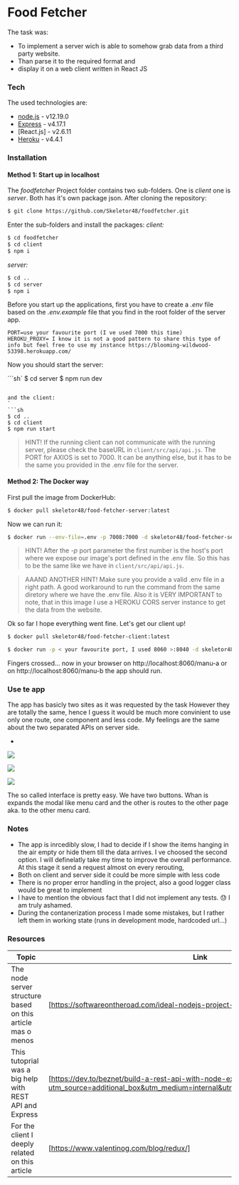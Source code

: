    # Food Fetcher
   
   The task was:
   
  - To implement a server wich is able to somehow grab data from a third party website. 
  - Than parse it to the required format and 
  - display it on a web client written in React JS
 
### Tech
The used technologies are:

* [node.js] - v12.19.0
* [Express] - v4.17.1
* [React.js] - v2.6.11
* [Heroku] - v4.4.1


### Installation

#### Method 1: Start up in localhost

The *foodfetcher* Project folder contains two sub-folders. One is *client* one is *server*. Both has it's own package json.
After cloning the repository:
```sh
$ git clone https://github.com/Skeletor48/foodfetcher.git
```

Enter the sub-folders and install the packages:
*client:*
```sh
$ cd foodfetcher
$ cd client
$ npm i
```
*server:*
```sh
$ cd ..
$ cd server
$ npm i
```

Before you start up the applications, first you have to create a *.env* file based on the *.env.example* file that you find in the root folder of the server app.

```
PORT=use your favourite port (I ve used 7000 this time)
HEROKU_PROXY= I know it is not a good pattern to share this type of info but feel free to use my instance https://blooming-wildwood-53398.herokuapp.com/ 
```

Now you should start the server:

```sh`
$ cd server
$ npm run dev
```

and the client:
`
```sh
$ cd ..
$ cd client
$ npm run start
```

> HINT! If the running client can not communicate with the running server, please check the baseURL in 
> `client/src/api/api.js`. The PORT for AXIOS is set to 7000. It can be anything else, but it has 
> to be the same you provided in the .env file for the server.


#### Method 2: The Docker way

First pull the image from DockerHub:

```sh
$ docker pull skeletor48/food-fetcher-server:latest
```

Now we can run it:

```sh
$ docker run --env-file=.env -p 7008:7000 -d skeletor48/food-fetcher-server:latest
```

> HINT! After the *-p* port parameter the first number is the host's port where we expose our image's port 
> defined in the .env file. So this has to be the same like we have in `client/src/api/api.js`. 

> AAAND ANOTHER HINT! Make sure you provide a valid .env file in a right path. A good workaround to run the command from the same 
> diretory where we have the .env file. Also it is VERY IMPORTANT to note, that in this image I use a HEROKU CORS server instance 
to get the data from the website.

Ok so far I hope everything went fine. Let's get our client up!

```sh
$ docker pull skeletor48/food-fetcher-client:latest
```

```sh
$ docker run -p < your favourite port, I used 8060 >:8040 -d skeletor48/food-fetcher-client:latest
```

Fingers crossed... now in your browser on http://localhost:8060/manu-a  or on http://localhost:8060/manu-b  the app should run. 


### Use te app


The app has basicly two sites as it was requested by the task 
However they are totally the same, 
hence I guess it would be much more convinient to use only one route, one component and less code. 
My feelings are the same about the two separated APIs on server side.

-

 ![](assets/image3.png)

 ![](assets/image3.png)

 ![](assets/image4.png)

 The so called interface is pretty easy. We have two buttons. 
 Whan is expands the modal like menu card and the other 
 is routes to the other page aka. to the other menu card.


### Notes

- The app is inrcedibly slow, I had to decide if I show the items hanging in the air empty or hide them till the data arrives. 
I ve choosed the second option. I will definelatly take my time to improve the overall performance. At this stage it send a request almost on every rerouting, 
- Both on client and server side it could be more simple with less code
- There is no proper error handling in the project, also a good logger class would be great to implement
- I have to mention the obvious fact that I did not implement any tests. :sweat: I am truly ashamed.
- During the contanerization process I made some mistakes, but I rather left them in working state (runs in development mode, hardcoded url...)


### Resources


| Topic | Link |
| ------ | ------ |
| The node server structure based on this article mas o menos | [https://softwareontheroad.com/ideal-nodejs-project-structure/]|
| This tutoprial was a big help with REST API and Express | [https://dev.to/beznet/build-a-rest-api-with-node-express-mongodb-4ho4?utm_source=additional_box&utm_medium=internal&utm_campaign=regular&booster_org=]|
| For the client I deeply related on this article | [https://www.valentinog.com/blog/redux/]|




[node.js]: <http://nodejs.org>
[express]: <http://expressjs.com>
[React]: <https://reactjs.org/>
[Heroku]: <https://www.heroku.com/>